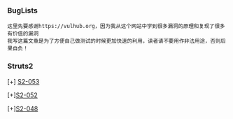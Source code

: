 ### BugLists

```
这里先要感谢https://vulhub.org，因为我从这个网站中学到很多漏洞的原理和复现了很多有价值的漏洞
我写这篇文章是为了方便自己做测试的时候更加快速的利用，读者请不要用作非法用途，否则后果自负！

```
### Struts2
[+] [S2-053](https://github.com/linchong-cmd/BugLists/blob/master/S2-052.md)

[+][S2-052](https://github.com/linchong-cmd/BugLists/blob/master/S2-052.md)

[+][S2-048](https://github.com/linchong-cmd/BugLists/blob/master/S2-048.md)
